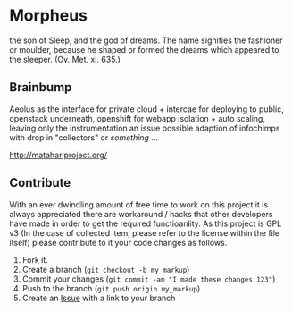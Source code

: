 Morpheus
========

the son of Sleep, and the god of dreams. The name signifies the fashioner or moulder, because he shaped or formed the dreams which appeared to the sleeper. (Ov. Met. xi. 635.)



Brainbump
---------

Aeolus as the interface for private cloud + intercae for deploying to public, openstack underneath, openshift for webapp isolation + auto scaling, leaving only the instrumentation an issue possible adaption of infochimps with drop in "collectors" or _something_ ...

http://matahariproject.org/

Contribute
----------

With an ever dwindling amount of free time to work on this project it is always appreciated there are workaround / hacks that other developers have made in order to get the required functioanlity.
As this project is GPL v3 (In the case of collected item, please refer to the license within the file itself) please contribute to it your code changes as follows.

1. Fork it.
2. Create a branch (`git checkout -b my_markup`)
3. Commit your changes (`git commit -am "I made these changes 123"`)
4. Push to the branch (`git push origin my_markup`)
5. Create an [Issue][1] with a link to your branch

[1]: https://github.com/Oneiroi/morpheus/issues
